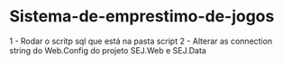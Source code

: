 # Sistema-de-emprestimo-de-jogos
1 - Rodar o scritp sql que está na pasta script
2 - Alterar as connection string do Web.Config do projeto SEJ.Web e SEJ.Data
